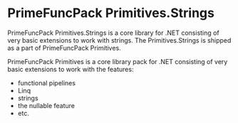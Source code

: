 # PrimeFuncPack Primitives.Strings

PrimeFuncPack Primitives.Strings is a core library for .NET consisting of very basic extensions to work with strings.
The Primitives.Strings is shipped as a part of PrimeFuncPack Primitives.

PrimeFuncPack Primitives is a core library pack for .NET consisting of very basic extensions to work with the features:
- functional pipelines
- Linq
- strings
- the nullable feature
- etc.
